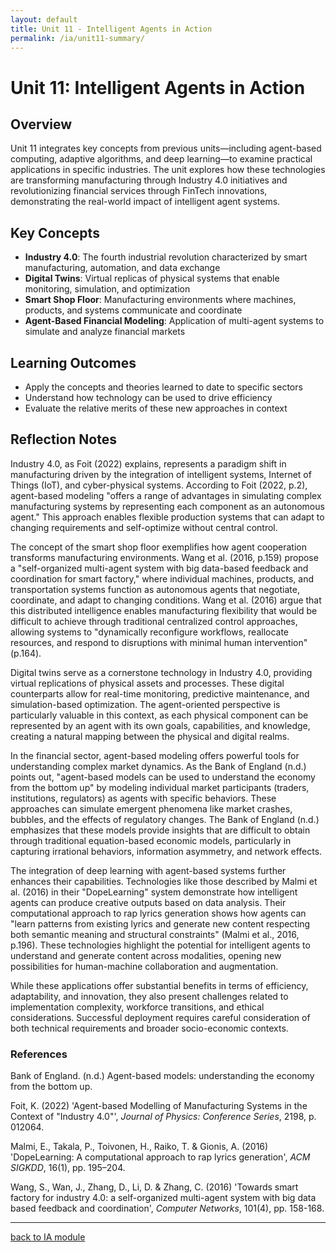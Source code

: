 ```yaml
---
layout: default
title: Unit 11 - Intelligent Agents in Action
permalink: /ia/unit11-summary/
---
```


# Unit 11: Intelligent Agents in Action

## Overview

Unit 11 integrates key concepts from previous units—including agent-based computing, adaptive algorithms, and deep learning—to examine practical applications in specific industries. The unit explores how these technologies are transforming manufacturing through Industry 4.0 initiatives and revolutionizing financial services through FinTech innovations, demonstrating the real-world impact of intelligent agent systems.

## Key Concepts

- **Industry 4.0**: The fourth industrial revolution characterized by smart manufacturing, automation, and data exchange
- **Digital Twins**: Virtual replicas of physical systems that enable monitoring, simulation, and optimization
- **Smart Shop Floor**: Manufacturing environments where machines, products, and systems communicate and coordinate
- **Agent-Based Financial Modeling**: Application of multi-agent systems to simulate and analyze financial markets

## Learning Outcomes

- Apply the concepts and theories learned to date to specific sectors
- Understand how technology can be used to drive efficiency
- Evaluate the relative merits of these new approaches in context

## Reflection Notes

Industry 4.0, as Foit (2022) explains, represents a paradigm shift in manufacturing driven by the integration of intelligent systems, Internet of Things (IoT), and cyber-physical systems. According to Foit (2022, p.2), agent-based modeling "offers a range of advantages in simulating complex manufacturing systems by representing each component as an autonomous agent." This approach enables flexible production systems that can adapt to changing requirements and self-optimize without central control.

The concept of the smart shop floor exemplifies how agent cooperation transforms manufacturing environments. Wang et al. (2016, p.159) propose a "self-organized multi-agent system with big data-based feedback and coordination for smart factory," where individual machines, products, and transportation systems function as autonomous agents that negotiate, coordinate, and adapt to changing conditions. Wang et al. (2016) argue that this distributed intelligence enables manufacturing flexibility that would be difficult to achieve through traditional centralized control approaches, allowing systems to "dynamically reconfigure workflows, reallocate resources, and respond to disruptions with minimal human intervention" (p.164).

Digital twins serve as a cornerstone technology in Industry 4.0, providing virtual replications of physical assets and processes. These digital counterparts allow for real-time monitoring, predictive maintenance, and simulation-based optimization. The agent-oriented perspective is particularly valuable in this context, as each physical component can be represented by an agent with its own goals, capabilities, and knowledge, creating a natural mapping between the physical and digital realms.

In the financial sector, agent-based modeling offers powerful tools for understanding complex market dynamics. As the Bank of England (n.d.) points out, "agent-based models can be used to understand the economy from the bottom up" by modeling individual market participants (traders, institutions, regulators) as agents with specific behaviors. These approaches can simulate emergent phenomena like market crashes, bubbles, and the effects of regulatory changes. The Bank of England (n.d.) emphasizes that these models provide insights that are difficult to obtain through traditional equation-based economic models, particularly in capturing irrational behaviors, information asymmetry, and network effects.

The integration of deep learning with agent-based systems further enhances their capabilities. Technologies like those described by Malmi et al. (2016) in their "DopeLearning" system demonstrate how intelligent agents can produce creative outputs based on data analysis. Their computational approach to rap lyrics generation shows how agents can "learn patterns from existing lyrics and generate new content respecting both semantic meaning and structural constraints" (Malmi et al., 2016, p.196). These technologies highlight the potential for intelligent agents to understand and generate content across modalities, opening new possibilities for human-machine collaboration and augmentation.

While these applications offer substantial benefits in terms of efficiency, adaptability, and innovation, they also present challenges related to implementation complexity, workforce transitions, and ethical considerations. Successful deployment requires careful consideration of both technical requirements and broader socio-economic contexts.

### References

Bank of England. (n.d.) Agent-based models: understanding the economy from the bottom up.

Foit, K. (2022) 'Agent-based Modelling of Manufacturing Systems in the Context of "Industry 4.0"', _Journal of Physics: Conference Series_, 2198, p. 012064.

Malmi, E., Takala, P., Toivonen, H., Raiko, T. & Gionis, A. (2016) 'DopeLearning: A computational approach to rap lyrics generation', _ACM SIGKDD_, 16(1), pp. 195–204.

Wang, S., Wan, J., Zhang, D., Li, D. & Zhang, C. (2016) 'Towards smart factory for industry 4.0: a self-organized multi-agent system with big data based feedback and coordination', _Computer Networks_, 101(4), pp. 158-168.

---

[back to IA module](../../ia/)
